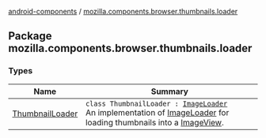 [android-components](../index.md) / [mozilla.components.browser.thumbnails.loader](./index.md)

## Package mozilla.components.browser.thumbnails.loader

### Types

| Name | Summary |
|---|---|
| [ThumbnailLoader](-thumbnail-loader/index.md) | `class ThumbnailLoader : `[`ImageLoader`](../mozilla.components.support.images.loader/-image-loader/index.md)<br>An implementation of [ImageLoader](../mozilla.components.support.images.loader/-image-loader/index.md) for loading thumbnails into a [ImageView](#). |
